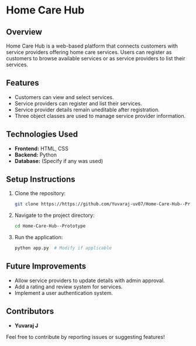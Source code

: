 # Home Care Hub

## Overview
Home Care Hub is a web-based platform that connects customers with service providers offering home care services. Users can register as customers to browse available services or as service providers to list their services.

## Features
- Customers can view and select services.
- Service providers can register and list their services.
- Service provider details remain uneditable after registration.
- Three object classes are used to manage service provider information.

## Technologies Used
- **Frontend:** HTML, CSS
- **Backend:** Python
- **Database:** (Specify if any was used)

## Setup Instructions
1. Clone the repository:
   ```bash
   git clone https://https://github.com/Yuvaraj-uv07/Home-Care-Hub--Prototype.git
   ```
2. Navigate to the project directory:
   ```bash
   cd Home-Care-Hub--Prototype
   ```
3. Run the application:
   ```bash
   python app.py  # Modify if applicable
   ```

## Future Improvements
- Allow service providers to update details with admin approval.
- Add a rating and review system for services.
- Implement a user authentication system.

## Contributors
- **Yuvaraj J**

Feel free to contribute by reporting issues or suggesting features!

